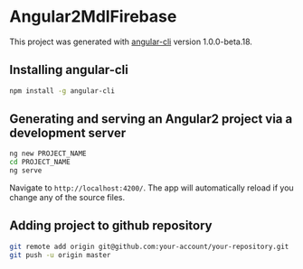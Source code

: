 # Angular2MdlFirebase

This project was generated with [angular-cli](https://github.com/angular/angular-cli) version 1.0.0-beta.18.

## Installing angular-cli

```bash
npm install -g angular-cli
```

## Generating and serving an Angular2 project via a development server

```bash
ng new PROJECT_NAME
cd PROJECT_NAME
ng serve
```
Navigate to `http://localhost:4200/`. The app will automatically reload if you change any of the source files.

## Adding project to github repository

```bash
git remote add origin git@github.com:your-account/your-repository.git
git push -u origin master
```

